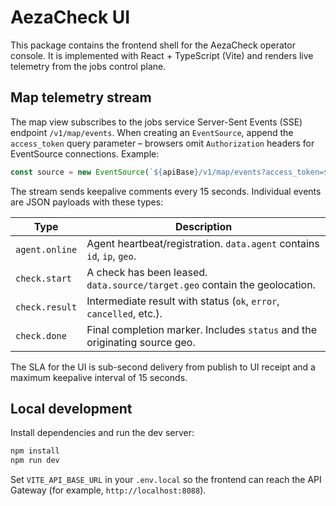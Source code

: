 # AezaCheck UI

This package contains the frontend shell for the AezaCheck operator console. It
is implemented with React + TypeScript (Vite) and renders live telemetry from
the jobs control plane.

## Map telemetry stream

The map view subscribes to the jobs service Server-Sent Events (SSE) endpoint
`/v1/map/events`. When creating an `EventSource`, append the `access_token`
query parameter – browsers omit `Authorization` headers for EventSource
connections. Example:

```ts
const source = new EventSource(`${apiBase}/v1/map/events?access_token=${token}`);
```

The stream sends keepalive comments every 15 seconds. Individual events are
JSON payloads with these types:

| Type           | Description                                                                  |
| -------------- | ---------------------------------------------------------------------------- |
| `agent.online` | Agent heartbeat/registration. `data.agent` contains `id`, `ip`, `geo`.       |
| `check.start`  | A check has been leased. `data.source/target.geo` contain the geolocation.   |
| `check.result` | Intermediate result with status (`ok`, `error`, `cancelled`, etc.).          |
| `check.done`   | Final completion marker. Includes `status` and the originating source geo.   |

The SLA for the UI is sub-second delivery from publish to UI receipt and a
maximum keepalive interval of 15 seconds.

## Local development

Install dependencies and run the dev server:

```bash
npm install
npm run dev
```

Set `VITE_API_BASE_URL` in your `.env.local` so the frontend can reach the API
Gateway (for example, `http://localhost:8088`).
